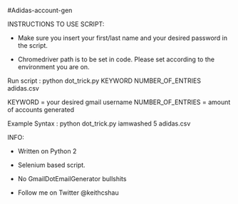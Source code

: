 #Adidas-account-gen

INSTRUCTIONS TO USE SCRIPT: 

- Make sure you insert your first/last name and your desired password in the script.

- Chromedriver path is to be set in code. Please set according to the environment you are on.  

Run script : python dot_trick.py KEYWORD NUMBER_OF_ENTRIES adidas.csv

KEYWORD           = your desired gmail username
NUMBER_OF_ENTRIES = amount of accounts generated

Example Syntax : python dot_trick.py iamwashed 5 adidas.csv


INFO:

- Written on Python 2

- Selenium based script.

- No GmailDotEmailGenerator bullshits

- Follow me on Twitter @keithcshau


